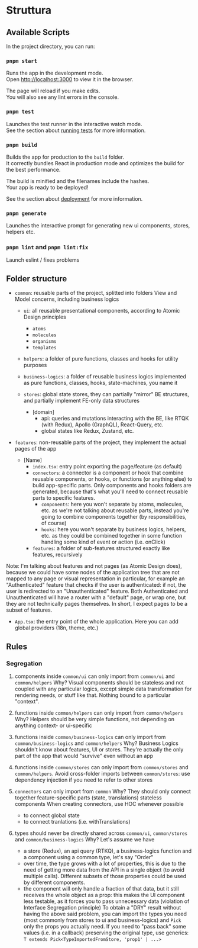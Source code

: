 # Struttura

## Available Scripts

In the project directory, you can run:

### `pnpm start`

Runs the app in the development mode.\
Open [http://localhost:3000](http://localhost:3000) to view it in the browser.

The page will reload if you make edits.\
You will also see any lint errors in the console.

### `pnpm test`

Launches the test runner in the interactive watch mode.\
See the section about [running tests](https://facebook.github.io/create-react-app/docs/running-tests) for more information.

### `pnpm build`

Builds the app for production to the `build` folder.\
It correctly bundles React in production mode and optimizes the build for the best performance.

The build is minified and the filenames include the hashes.\
Your app is ready to be deployed!

See the section about [deployment](https://facebook.github.io/create-react-app/docs/deployment) for more information.

### `pnpm generate`

Launches the interactive prompt for generating new ui components, stores, helpers etc.

### `pnpm lint` and `pnpm lint:fix`

Launch eslint / fixes problems

## Folder structure

- `common`: reusable parts of the project, splitted into folders View and Model concerns, including business logics
    - `ui`: all reusable presentational components, according to Atomic Design principles
        - `atoms`
        - `molecules`
        - `organisms`
        - `templates`

    - `helpers`: a folder of pure functions, classes and hooks for utility purposes

    - `business-logics`: a folder of reusable business logics implemented as pure functions, classes, hooks, state-machines, you name it

    - `stores`: global state stores, they can partially "mirror" BE structures, and partially implement FE-only data structures
        - [domain]
            - api: queries and mutations interacting with the BE, like RTQK (with Redux), Apollo (GraphQL), React-Query, etc.
            - global states like Redux, Zustand, etc.

- `features`: non-reusable parts of the project, they implement the actual pages of the app
    - [Name]
        - `index.tsx`: entry point exporting the page/feature (as default)
        - `connectors`: a connector is a component or hook that combine reusable components, or hooks, or functions (or anything else) to build app-specific parts. Only components and hooks folders are generated, because that's what you'll need to connect reusable parts to specific features.
            - `components`: here you won't separate by atoms, molecules, etc. as we're not talking about reusable parts, instead you're going to combine components together (by responsibilities, of course)
            - `hooks`: here you won't separate by business logics, helpers, etc. as they could be combined together in some function handling some kind of event or action (i.e. onClick)
        - `features`: a folder of sub-features structured exactly like features, recursively

Note: I'm talking about features and not pages (as Atomic Design does), because we could have some nodes of the application tree that are not mapped to any page or visual representation in particular, for example an "Authenticated" feature that checks if the user is authenticated: if not, the user is redirected to an "Unauthenticated" feature. Both Authenticated and Unauthenticated will have a router with a "default" page, or wrap one, but they are not technically pages themselves. In short, I expect pages to be a subset of features.

- `App.tsx`: the entry point of the whole application. Here you can add global providers (18n, theme, etc.)

## Rules

### Segregation

1. components inside `common/ui` can only import from `common/ui` and `common/helpers`
    Why? Visual components should be stateless and not coupled with any particular logics, except simple data transformation for rendering needs, or stuff like that. Nothing bound to a particular "context".

2. functions inside `common/helpers` can only import from `common/helpers`
    Why? Helpers should be very simple functions, not depending on anything context- or ui-specific

3. functions inside `common/business-logics` can only import from `common/business-logics` and `common/helpers`
    Why? Business Logics shouldn't know about features, UI or stores. They're actually the only part of the app that would "survive" even without an app

4. functions inside `common/stores` can only import from `common/stores` and `common/helpers`. Avoid cross-folder imports between `common/stores`: use dependency injection if you need to refer to other stores

6. `connectors` can only import from `common`
    Why? They should only connect together feature-specific parts (state, translations) stateless components 
    When creating connectors, use HOC whenever possible
    - to connect global state
    - to connect tranlations (i.e. withTranslations)

7. types should never be directly shared across `common/ui`, `common/stores` and `common/business-logics`
   Why? Let's assume we have
    - a store (Redux), an api query (RTKQ), a business-logics function and a component using a common type, let's say "Order"
    - over time, the type grows with a lot of properties, this is due to the need of getting more data from the API in a single object (to avoid multiple calls). Different subsets of those properties could be used by different components.
    - the component will only handle a fraction of that data, but it still receives the whole object as a prop: this makes the UI component less testable, as it forces you to pass unnecessary data (violation of Interface Segregation principle)
    To obtain a "DRY" result without having the above said problem, you can import the types you need (most commonly from stores to ui and business-logics) and `Pick` only the props you actually need. If you need to "pass back" some values (i.e. in a callback) preserving the original type, use generics: `T extends Pick<TypeImportedFromStore, 'prop1' | ...>`

